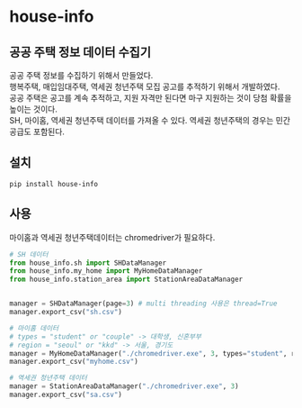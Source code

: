 # house-info

## 공공 주택 정보 데이터 수집기

공공 주택 정보를 수집하기 위해서 만들었다.  
행복주택, 매입임대주택, 역세권 청년주택 모집 공고를 추적하기 위해서 개발하였다.  
공공 주택은 공고를 계속 추적하고, 지원 자격만 된다면 마구 지원하는 것이 당첨 확률을 높이는 것이다.  
SH, 마이홈, 역세권 청년주택 데이터를 가져올 수 있다. 역세권 청년주택의 경우는 민간 공급도 포함된다.

## 설치

```shell
pip install house-info
```

## 사용

마이홈과 역세권 청년주택데이터는 chromedriver가 필요하다.

```python
# SH 데이터
from house_info.sh import SHDataManager
from house_info.my_home import MyHomeDataManager
from house_info.station_area import StationAreaDataManager


manager = SHDataManager(page=3) # multi threading 사용은 thread=True
manager.export_csv("sh.csv")

# 마이홈 데이터
# types = "student" or "couple" -> 대학생, 신혼부부
# region = "seoul" or "kkd" -> 서울, 경기도
manager = MyHomeDataManager("./chromedriver.exe", 3, types="student", region="seoul")
manager.export_csv("myhome.csv")

# 역세권 청년주택 데이터
manager = StationAreaDataManager("./chromedriver.exe", 3)
manager.export_csv("sa.csv")
```

